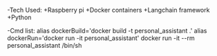 -Tech Used:
	+Raspberry pi
	+Docker containers
	+Langchain framework
	+Python

-Cmd list:
	alias dockerBuild='docker build -t personal_assistant .'
	alias dockerRun='docker run -it personal_assistant'
	docker run -it --rm personal_assistant /bin/sh
